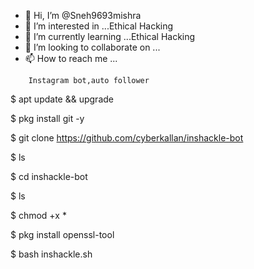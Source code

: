 - 👋 Hi, I’m @Sneh9693mishra
- 👀 I’m interested in ...Ethical Hacking 
- 🌱 I’m currently learning ...Ethical Hacking 
- 💞️ I’m looking to collaborate on ...
- 📫 How to reach me ...

<!---
Sneh9693mishra/Sneh9693mishra is a ✨ special ✨ repository because its `README.md` (this file) appears on your GitHub profile.
You can click the Preview link to take a look at your changes.
--->
        Instagram bot,auto follower

  $ apt update && upgrade

$ pkg install git -y

$ git clone https://github.com/cyberkallan/inshackle-bot

$ ls

$ cd inshackle-bot

$ ls

$ chmod +x *

$ pkg install openssl-tool

$ bash inshackle.sh
